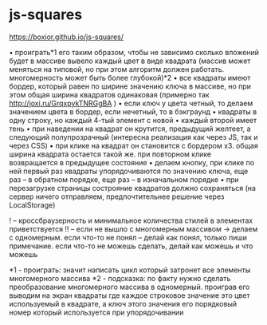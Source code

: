 # js-squares
https://boxior.github.io/js-squares/

• проиграть*1 его таким образом, чтобы не зависимо сколько вложений будет в массиве вывело каждый цвет в виде квадрата (массив может меняться на типовой, но при этом алгоритм должен работать. многомерность может быть более глубокой)*2
• все квадраты имеют бордер, который равен по ширине значению ключа в массиве, но при этом общая ширина квадратов одинаковая (примерно так http://joxi.ru/GrqxpykTNRGgBA )
• если ключ у цвета четный, то делаем значением цвета в бордер, если нечетный, то в бэкграунд
• квадраты в одну строку, но каждый 4-тый элемент с новой
• каждый второй имеет тень
• при наведении на квадрат он крутится, предыдущий желтеет, а следующий полупрозрачный (интересна реализация как через JS, так и через CSS)
• при клике на квадрат он становится с бордером х3. общая ширина квадрата остается такой же. при повторном клике возвращается в предыдущее состояние
• делаем кнопку, при клике по ней первый раз квадраты упорядочиваются по значению ключа, еще раз – в обратном порядке, еще раз – в изначальном порядке
• при перезагрузке страницы сострояние квадратов должно сохраняться (на сервер ничего отправляем, предпочтительнее решение через LocalStorage)


! – кроссбраузерность и минимальное количества стилей в элементах приветствуется
!! – если не вышло с многомерным массивом -> делаем с одномерным. если что-то не понял – делай как понял, только пиши примечание. если что-то не можешь сделать, делай как можешь и что можешь

*1 - проиграть: значит написать цикл который затронет все элементы многомерного массива
*2 - подсказка: по факту нужно сделать преобразование многомерного массива в одномерный. проиграв его выводим на экран квадраты где каждое строковое значение это цвет используемый в квадрате, а ключ этого значения его порядковый номер который используется при упорядочивании
